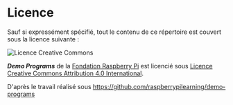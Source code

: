 # Licence

Sauf si expressément spécifié, tout le contenu de ce répertoire est couvert sous la licence suivante :

![Licence Creative Commons](http://i.creativecommons.org/l/by-sa/4.0/88x31.png)

***Demo Programs*** de la [Fondation Raspberry Pi](http://raspberrypi.org) est licencié sous  [Licence Creative Commons Attribution 4.0 International](http://creativecommons.org/licenses/by-sa/4.0/).

D'après le travail réalisé sous https://github.com/raspberrypilearning/demo-programs
